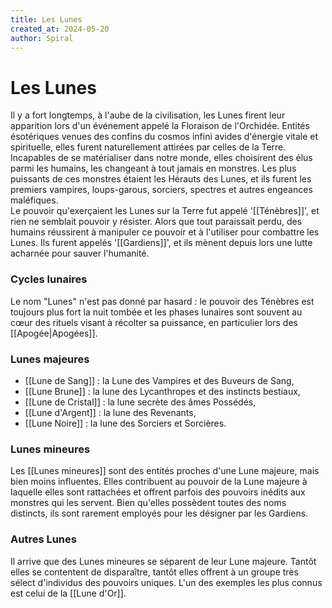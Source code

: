 ```yaml
---
title: Les Lunes
created_at: 2024-05-20
author: Spiral
---
```

# Les Lunes
Il y a fort longtemps, à l'aube de la civilisation, les Lunes firent leur apparition lors d'un événement appelé la Floraison de l'Orchidée. Entités ésotériques venues des confins du cosmos infini avides d'énergie vitale et spirituelle, 
elles furent naturellement attirées par celles de la Terre. Incapables de se matérialiser dans notre monde, elles choisirent des élus parmi les humains, les changeant à tout jamais en monstres. Les plus puissants de ces monstres étaient les Hérauts des Lunes, et ils furent les premiers vampires, loups-garous, sorciers, spectres et autres engeances maléfiques.  
Le pouvoir qu'exerçaient les Lunes sur la Terre fut appelé '[[Ténèbres]]', et rien ne semblait pouvoir y résister. Alors que tout paraissait perdu, des humains réussirent à manipuler ce pouvoir et à l'utiliser pour combattre les Lunes. Ils furent appelés '[[Gardiens]]', et ils mènent depuis lors une lutte acharnée pour sauver l'humanité.
### Cycles lunaires
Le nom "Lunes" n'est pas donné par hasard : le pouvoir des Ténèbres est toujours plus fort la nuit tombée et les phases lunaires sont souvent au cœur des rituels visant à récolter sa puissance, en particulier lors des [[Apogée|Apogées]]. 
### Lunes majeures
- [[Lune de Sang]] : la Lune des Vampires et des Buveurs de Sang,
- [[Lune Brune]] : la lune des Lycanthropes et des instincts bestiaux, 
- [[Lune de Cristal]] : la lune secrète des âmes Possédés,
- [[Lune d'Argent]] : la lune des Revenants,
- [[Lune Noire]] : la lune des Sorciers et Sorcières.
### Lunes mineures
Les [[Lunes mineures]] sont des entités proches d'une Lune majeure, mais bien moins influentes. Elles contribuent au pouvoir de la Lune majeure à laquelle elles sont rattachées et offrent parfois des pouvoirs inédits aux monstres qui les servent. Bien qu'elles possèdent toutes des noms distincts, ils sont rarement employés pour les désigner par les Gardiens. 
### Autres Lunes
Il arrive que des Lunes mineures se séparent de leur Lune majeure. Tantôt elles se contentent de disparaître, tantôt elles offrent à un groupe très sélect d'individus des pouvoirs uniques. L'un des exemples les plus connus est celui de la [[Lune d'Or]]. 
